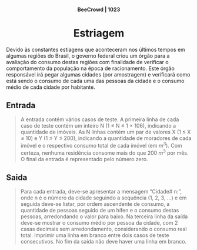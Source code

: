 #### <center>BeeCrowd | 1023</center> ####

# <center>Estriagem</center> #

Devido às constantes estiagens que aconteceram nos últimos tempos em algumas regiões do Brasil, o governo federal criou um órgão para a avaliação do consumo destas regiões com finalidade de verificar o comportamento da população na época de racionamento. Este órgão responsável irá pegar algumas cidades (por amostragem) e verificará como está sendo o consumo de cada uma das pessoas da cidade e o consumo médio de cada cidade por habitante.

## Entrada ##
>  A entrada contém vários casos de teste. A primeira linha de cada caso de teste contém um inteiro N (1 ≤ N ≤ 1 $\times$ 106), indicando a quantidade de imóveis. As N linhas contém um par de valores X (1 ≤ X ≤ 10) e Y (1 ≤ Y ≤ 200), indicando a quantidade de moradores de cada imóvel e o respectivo consumo total de cada imóvel (em $m^3$). Com certeza, nenhuma residência consome mais do que 200 $m^3$ por mês. O final da entrada é representado pelo número zero.  

## Saida
>Para cada entrada, deve-se apresentar a mensagem “Cidade# n:”, onde n é o número da cidade seguindo a sequência (1, 2, 3, ...) e em seguida deve-se listar, por ordem ascendente de consumo, a quantidade de pessoas seguido de um hífen e o consumo destas pessoas, arredondando o valor para baixo. Na terceira linha da saída deve-se mostrar o consumo médio por pessoa da cidade, com 2 casas decimais sem arredondamento, considerando o consumo real total. Imprimir uma linha em branco entre dois casos de teste consecutivos. No fim da saída não deve haver uma linha em branco.


